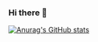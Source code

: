 ### Hi there 👋

[![Anurag's GitHub stats](https://github-readme-stats.vercel.app/api?username=nislamovs)](https://github.com/nislamovs/github-readme-stats)

<!--
**nislamovs/nislamovs** is a ✨ _special_ ✨ repository because its `README.md` (this file) appears on your GitHub profile.

Here are some ideas to get you started:

- 🔭 I’m currently working on ...
- 🌱 I’m currently learning ...
- 👯 I’m looking to collaborate on ...
- 🤔 I’m looking for help with ...
- 💬 Ask me about ...
- 📫 How to reach me: ...
- 😄 Pronouns: ...
- ⚡ Fun fact: ...
-->
